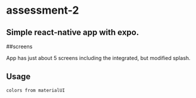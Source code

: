 # assessment-2

## Simple react-native app with expo.

##screens

App has just about 5 screens including
the integrated, but modified splash.

## Usage

```materialUI
colors from materialUI
